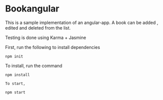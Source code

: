 # Bookangular

This is a sample implementation of an angular-app.
A book can be added , edited and deleted from the list.

Testing is done using Karma + Jasmine

First, run the following to install dependencies
```
npm init
```

To install, run the command

```
npm install

To start, 

npm start


